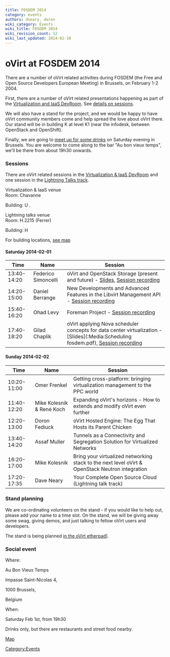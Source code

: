```yaml
---
title: FOSDEM 2014
category: events
authors: dneary, doron
wiki_category: Events
wiki_title: FOSDEM 2014
wiki_revision_count: 12
wiki_last_updated: 2014-02-10
---
```


# oVirt at FOSDEM 2014

There are a number of oVirt related activities during FOSDEM (the Free and Open Source Developers European Meeting) in Brussels, on February 1-2 2004.

First, there are a number of oVirt related presentations happening as part of the [Virtualization and IaaS DevRoom](//fosdem.org/2014/schedule/track/virtualisation_and_iaas/). See [ details on sessions](#Sessions).

We will also have a stand for the project, and we would be happy to have oVirt community members come and help spread the love about oVirt there. Our stand will be in building K at level K1 (near the infodesk, between OpenStack and OpenShift).

Finally, we are going to [ meet up for some drinks](#Social_event) on Saturday evening in Brussels. You are welcome to come along to the bar "Au bon vieux temps", we'll be there from about 19h30 onwards.

### Sessions

There are oVirt related sessions in the [Virtualization & IaaS DevRoom](//fosdem.org/2014/schedule/track/virtualisation_and_iaas/) and one session in the [Lightning Talks track](//fosdem.org/2014/schedule/track/lightning_talks/).

Virtualization & IaaS venue  
Room: Chavanne

Building: U .

Lightning talks venue  
Room: H.2215 (Ferrer)

Building: H

For building locations, [see map](//fosdem.org/2014/practical/transportation/)

#### Saturday 2014-02-01

| Time        | Name                | Session                                                                                                                                                                                                                                                                                    |
|-------------|---------------------|--------------------------------------------------------------------------------------------------------------------------------------------------------------------------------------------------------------------------------------------------------------------------------------------|
| 13:40-14:20 | Federico Simoncelli | oVirt and OpenStack Storage (present and future) - [Slides](:Media:Ovirt-2014-ovirt-and-openstack-storage.pdf), [Session recording](http://ftp.osuosl.org/pub/fosdem//2014/UD2120_Chavanne/Saturday/oVirt_and_OpenStack_Storage_present_and_future.webm)                        |
| 14:20-15:00 | Daniel Berrange     | New Developments and Advanced Features in the Libvirt Management API - [Session recording](http://ftp.osuosl.org/pub/fosdem//2014/UD2120_Chavanne/Saturday/New_Developments_and_Advanced_Features_in_the_Libvirt_Management_API.webm)                                                      |
| 15:40-16:20 | Ohad Levy           | Foreman Project - [Session recording](http://ftp.osuosl.org/pub/fosdem//2014/UD2120_Chavanne/Saturday/Foreman_Project.webm)                                                                                                                                                                |
| 17:40-18:20 | Gilad Chaplik       | oVirt applying Nova scheduler concepts for data center virtualization - [Slides](:Media:Scheduling fosdem.pdf), [Session recording](http://ftp.osuosl.org/pub/fosdem//2014/UD2120_Chavanne/Saturday/oVirt_applying_Nova_scheduler_concepts_for_data_center_virtualization.webm) |

#### Sunday 2014-02-02

| Time        | Name                      | Session                                                                                         |
|-------------|---------------------------|-------------------------------------------------------------------------------------------------|
| 10:20-11:00 | Omer Frenkel              | Getting cross-platform: bringing virtualization management to the PPC world                     |
| 11:40-12:20 | Mike Kolesnik & René Koch | Expanding oVirt's horizons - How to extends and modify oVirt even further                       |
| 12:20-13:00 | Doron Fediuck             | oVirt Hosted Engine: The Egg That Hosts its Parent Chicken                                      |
| 13:40-14:20 | Assaf Muller              | Tunnels as a Connectivity and Segregation Solution for Virtualized Networks                     |
| 16:20-17:00 | Mike Kolesnik             | Bring your virtualized networking stack to the next level oVirt & OpenStack Neutron integration |
| 17:20-17:35 | Dave Neary                | Your Complete Open Source Cloud (Lightning talk track)                                          |

### Stand planning

We are co-ordinating volunteers on the stand - if you would like to help out, please add your name to a time slot. On the stand, we will be giving away some swag, giving demos, and just talking to fellow oVirt users and developers.

The stand is being planned [in the oVirt etherpad](//etherpad.ovirt.org/p/ovirt-fosdem-14)].

### Social event

Where:

Au Bon Vieux Temps

Impasse Saint-Nicolas 4,

1000 Brussels,

Belgium

When:

Saturday Feb 1st, from 19h30

Drinks only, but there are restaurants and street food nearby.

[Map](http://www.openstreetmap.org/#map=19/50.84817/4.35220)

<Category:Events>
